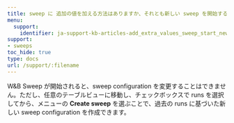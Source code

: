 ```yaml
---
title: sweep に 追加の値を加える方法はありますか、それとも新しい sweep を開始する必要がありますか？
menu:
  support:
    identifier: ja-support-kb-articles-add_extra_values_sweep_start_new_one
support:
- sweeps
toc_hide: true
type: docs
url: /support/:filename
---
```


W&B Sweep が開始されると、sweep configuration を変更することはできません。ただし、任意のテーブルビューに移動し、チェックボックスで runs を選択してから、メニューの **Create sweep** を選ぶことで、過去の runs に基づいた新しい sweep configuration を作成できます。